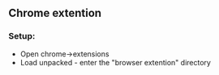 ## Chrome extention

### Setup:
- Open chrome->extensions
- Load unpacked - enter the "browser extention" directory

